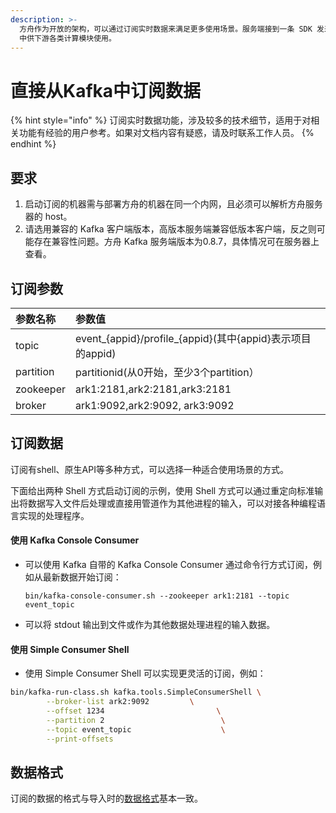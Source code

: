 ```yaml
---
description: >-
  方舟作为开放的架构，可以通过订阅实时数据来满足更多使用场景。服务端接到一条 SDK 发来的数据后，会对数据做一些预处理并将数据写入到消息队列 Kafka
  中供下游各类计算模块使用。
---
```


# 直接从Kafka中订阅数据

{% hint style="info" %}
订阅实时数据功能，涉及较多的技术细节，适用于对相关功能有经验的用户参考。如果对文档内容有疑惑，请及时联系工作人员。
{% endhint %}

## 要求

1. 启动订阅的机器需与部署方舟的机器在同一个内网，且必须可以解析方舟服务器的 host。
2. 请选用兼容的 Kafka 客户端版本，高版本服务端兼容低版本客户端，反之则可能存在兼容性问题。方舟 Kafka 服务端版本为0.8.7，具体情况可在服务器上查看。

## 订阅参数

| 参数名称 | 参数值 |
| :--- | :--- |
| topic | event_{appid}/profile_{appid}\(其中{appid}表示项目的appid\) |
| partition | partitionid\(从0开始，至少3个partition） |
| zookeeper | ark1:2181,ark2:2181,ark3:2181 |
| broker | ark1:9092,ark2:9092, ark3:9092 |

## 订阅数据

订阅有shell、原生API等多种方式，可以选择一种适合使用场景的方式。

下面给出两种 Shell 方式启动订阅的示例，使用 Shell 方式可以通过重定向标准输出将数据写入文件后处理或直接用管道作为其他进程的输入，可以对接各种编程语言实现的处理程序。

#### **使用 Kafka Console Consumer**

* 可以使用 Kafka 自带的 Kafka Console Consumer 通过命令行方式订阅，例如从最新数据开始订阅：

  `bin/kafka-console-consumer.sh --zookeeper ark1:2181 --topic event_topic`

* 可以将 stdout 输出到文件或作为其他数据处理进程的输入数据。

#### **使用 Simple Consumer Shell**

* 使用 Simple Consumer Shell 可以实现更灵活的订阅，例如：

```bash
bin/kafka-run-class.sh kafka.tools.SimpleConsumerShell \
        --broker-list ark2:9092         \
        --offset 1234                         \
        --partition 2                          \
        --topic event_topic                    \
        --print-offsets
```

## 数据格式

订阅的数据的格式与导入时的[数据格式](../prepare/data-type.md)基本一致。

